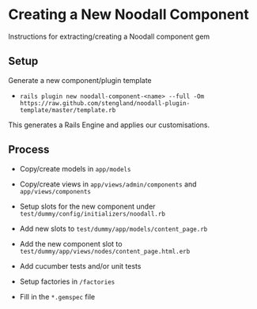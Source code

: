 Creating a New Noodall Component
================================
Instructions for extracting/creating a Noodall component gem

Setup
-----
Generate a new component/plugin template

  * `rails plugin new noodall-component-<name> --full -Om https://raw.github.com/stengland/noodall-plugin-template/master/template.rb`

This generates a Rails Engine and applies our customisations.

Process
-------
* Copy/create models in `app/models`

* Copy/create views in `app/views/admin/components` and `app/views/components`

* Setup slots for the new component under `test/dummy/config/initializers/noodall.rb`

* Add new slots to `test/dummy/app/models/content_page.rb`

* Add the new component slot to `test/dummy/app/views/nodes/content_page.html.erb`

* Add cucumber tests and/or unit tests

* Setup factories in `/factories`

* Fill in the `*.gemspec` file